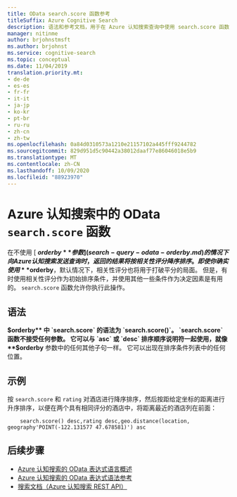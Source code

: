 ```yaml
---
title: OData search.score 函数参考
titleSuffix: Azure Cognitive Search
description: 语法和参考文档，用于在 Azure 认知搜索查询中使用 search.score 函数。
manager: nitinme
author: brjohnstmsft
ms.author: brjohnst
ms.service: cognitive-search
ms.topic: conceptual
ms.date: 11/04/2019
translation.priority.mt:
- de-de
- es-es
- fr-fr
- it-it
- ja-jp
- ko-kr
- pt-br
- ru-ru
- zh-cn
- zh-tw
ms.openlocfilehash: 0a84d0310573a1210e21157102a445fff9244782
ms.sourcegitcommit: 829d951d5c90442a38012daaf77e86046018e5b9
ms.translationtype: MT
ms.contentlocale: zh-CN
ms.lasthandoff: 10/09/2020
ms.locfileid: "88923970"
---
```

# <a name="odata-searchscore-function-in-azure-cognitive-search"></a>Azure 认知搜索中的 OData `search.score` 函数

在不使用 [ **$orderby** 参数](search-query-odata-orderby.md)的情况下向 Azure 认知搜索发送查询时，返回的结果将按相关性评分降序排序。 即使你确实使用 **$orderby**，默认情况下，相关性评分也将用于打破平分的局面。 但是，有时使用相关性评分作为初始排序条件，并使用其他一些条件作为决定因素是有用的。 `search.score` 函数允许你执行此操作。

## <a name="syntax"></a>语法

**$orderby** 中 `search.score` 的语法为 `search.score()`。 `search.score` 函数不接受任何参数。 它可以与 `asc` 或 `desc` 排序顺序说明符一起使用，就像 **$orderby** 参数中的任何其他子句一样。 它可以出现在排序条件列表中的任何位置。

## <a name="example"></a>示例

按 `search.score` 和 `rating` 对酒店进行降序排序，然后按距给定坐标的距离进行升序排序，以便在两个具有相同评分的酒店中，将距离最近的酒店列在前面：

```odata-filter-expr
    search.score() desc,rating desc,geo.distance(location, geography'POINT(-122.131577 47.678581)') asc
```

## <a name="next-steps"></a>后续步骤  

- [Azure 认知搜索的 OData 表达式语言概述](query-odata-filter-orderby-syntax.md)
- [Azure 认知搜索的 OData 表达式语法参考](search-query-odata-syntax-reference.md)
- [搜索文档（Azure 认知搜索 REST API）](/rest/api/searchservice/Search-Documents)